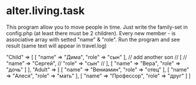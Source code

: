 # alter.living.task
This program allow you to move people in time. Just write the family-set in config.php (at least there must be 2 children).
Every new member - is associative array with setted "name" & "role". 
Run the program and see result (same text will appear in travel.log)

"Child" => [
        [
            "name" => "Дима",
            "role" => "сын"
        ],
// add another son
//        [
//            "name" => "Сергей",
//            "role" => "сын"
//        ],
        [
            "name" => "Вера",
            "role" => "дочь"
        ]
    ],
    "Adult" => [
        [
            "name" => "Вениамин",
            "role" => "отец"
        ],
        [
            "name" => "Алеся",
            "role" => "мать"
        ],
        [
            "name" => "Профессор",
            "role" => "друг"
        ]
    ]
